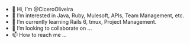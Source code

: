 - 👋 Hi, I’m @CiceroOliveira
- 👀 I’m interested in Java, Ruby, Mulesoft, APIs, Team Management, etc.
- 🌱 I’m currently learning Rails 6, tmux, Project Management.
- 💞️ I’m looking to collaborate on ...
- 📫 How to reach me ...

<!---
CiceroOliveira/CiceroOliveira is a ✨ special ✨ repository because its `README.md` (this file) appears on your GitHub profile.
You can click the Preview link to take a look at your changes.
--->

